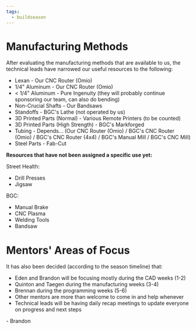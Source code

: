 ```yaml
---
tags:
  - buildseason
---
```

# Manufacturing Methods

After evaluating the manufacturing methods that are available to us, the technical leads have narrowed our useful resources to the following:

- Lexan - Our CNC Router (Omio)
- 1/4" Aluminum - Our CNC Router (Omio)
- < 1/4" Aluminum - Pure Ingenuity (they will probably continue sponsoring our team, can also do bending)
- Non-Crucial Shafts - Our Bandsaws
- Standoffs - BGC's Lathe (not operated by us)
- 3D Printed Parts (Normal) - Various Remote Printers (to be counted)
- 3D Printed Parts (High Strength) - BGC's Markforged
- Tubing - Depends... (Our CNC Router (Omio) / BGC's CNC Router (Omio) / BGC's CNC Router (4x4) / BGC's Manual Mill / BGC's CNC Mill)
- Steel Parts - Fab-Cut

**Resources that have not been assigned a specific use yet:**

Street Health:
- Drill Presses
- Jigsaw

BGC:
- Manual Brake
- CNC Plasma
- Welding Tools
- Bandsaw
# Mentors' Areas of Focus

It has also been decided (according to the season timeline) that:

- Eden and Brandon will be focusing mostly during the CAD weeks (1-2)
- Quinton and Taegen during the manufacturing weeks (3-4)
- Brennan during the programming weeks (5-6)
- Other mentors are more than welcome to come in and help whenever
- Technical leads will be having daily recap meetings to update everyone on progress and next steps

\- Brandon